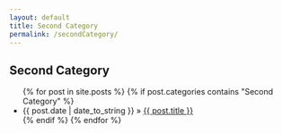 ```yaml
---
layout: default
title: Second Category
permalink: /secondCategory/
---
```


<h2>Second Category</h2>

<ul class="posts">
{% for post in site.posts %}
	{% if post.categories contains "Second Category" %}
		<li><span>{{ post.date | date_to_string }}</span> &raquo; <a href="{{ site.baseurl }}{{ post.url }}">{{ post.title }}</a></li>
	{% endif %}
{% endfor %}
</ul>